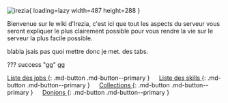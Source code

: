 <span class="centered">![irezia](https://irezia.fr/storage/img/banner.png){ loading=lazy width=487 height=288 }</span>


Bienvenue sur le wiki d'Irezia, c'est ici que tout les aspects du serveur vous seront expliquer le plus clairement possible pour vous rendre la vie sur le serveur la plus facile possible.


blabla jsais pas quoi mettre
donc je met.
des tabs.

??? success "gg"
    gg



[Liste des jobs <span style="font-size:25px"></span>](Jobs/Mineur){: .md-button .md-button--primary }              
[Liste des skills <span style="font-size:25px"></span>](Skills/Mineur){: .md-button .md-button--primary }              
[Collections <span style="font-size:25px"></span>](#){: .md-button .md-button--primary }              
[Donjons <span style="font-size:25px"></span>](#){: .md-button .md-button--primary }